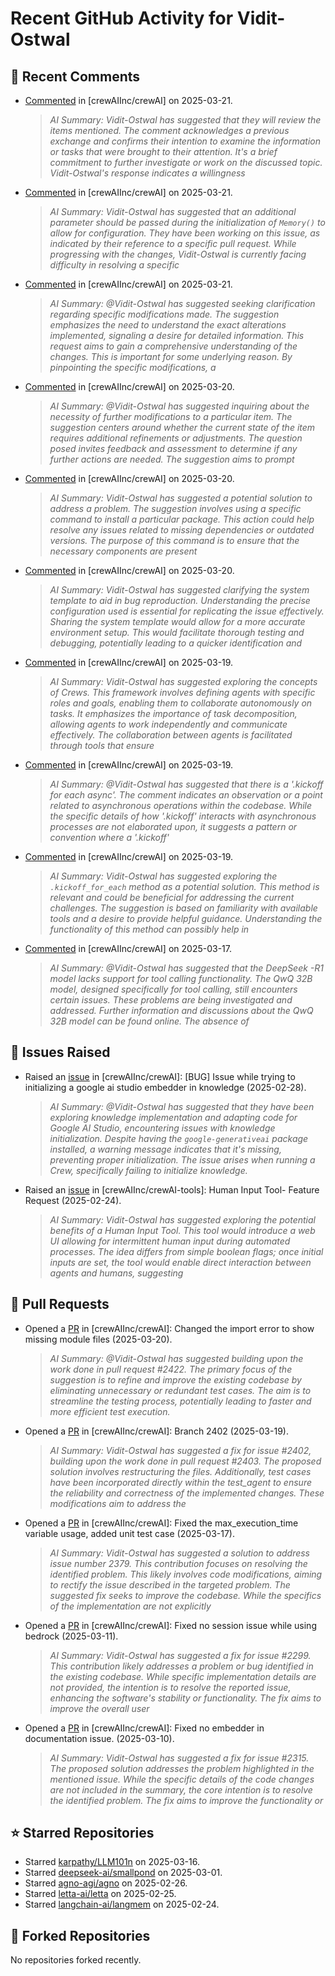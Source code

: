 # Recent GitHub Activity for Vidit-Ostwal

## 💬 Recent Comments
- [Commented](https://github.com/crewAIInc/crewAI/pull/2312#issuecomment-2744298524) in [crewAIInc/crewAI] on 2025-03-21.
  > *AI Summary: Vidit-Ostwal has suggested that they will review the items mentioned. The comment acknowledges a previous exchange and confirms their intention to examine the information or tasks that were brought to their attention. It's a brief commitment to further investigate or work on the discussed topic. Vidit-Ostwal's response indicates a willingness*
- [Commented](https://github.com/crewAIInc/crewAI/pull/2429#issuecomment-2744296725) in [crewAIInc/crewAI] on 2025-03-21.
  > *AI Summary: Vidit-Ostwal has suggested that an additional parameter should be passed during the initialization of `Memory()` to allow for configuration. They have been working on this issue, as indicated by their reference to a specific pull request. While progressing with the changes, Vidit-Ostwal is currently facing difficulty in resolving a specific*
- [Commented](https://github.com/crewAIInc/crewAI/issues/2055#issuecomment-2743665861) in [crewAIInc/crewAI] on 2025-03-21.
  > *AI Summary: @Vidit-Ostwal has suggested seeking clarification regarding specific modifications made. The suggestion emphasizes the need to understand the exact alterations implemented, signaling a desire for detailed information. This request aims to gain a comprehensive understanding of the changes. This is important for some underlying reason. By pinpointing the specific modifications, a*
- [Commented](https://github.com/crewAIInc/crewAI/pull/2265#issuecomment-2741133791) in [crewAIInc/crewAI] on 2025-03-20.
  > *AI Summary: @Vidit-Ostwal has suggested inquiring about the necessity of further modifications to a particular item. The suggestion centers around whether the current state of the item requires additional refinements or adjustments. The question posed invites feedback and assessment to determine if any further actions are needed. The suggestion aims to prompt*
- [Commented](https://github.com/crewAIInc/crewAI/issues/2421#issuecomment-2740100349) in [crewAIInc/crewAI] on 2025-03-20.
  > *AI Summary: Vidit-Ostwal has suggested a potential solution to address a problem. The suggestion involves using a specific command to install a particular package. This action could help resolve any issues related to missing dependencies or outdated versions. The purpose of this command is to ensure that the necessary components are present*
- [Commented](https://github.com/crewAIInc/crewAI/issues/2417#issuecomment-2740019055) in [crewAIInc/crewAI] on 2025-03-20.
  > *AI Summary: Vidit-Ostwal has suggested clarifying the system template to aid in bug reproduction. Understanding the precise configuration used is essential for replicating the issue effectively. Sharing the system template would allow for a more accurate environment setup. This would facilitate thorough testing and debugging, potentially leading to a quicker identification and*
- [Commented](https://github.com/crewAIInc/crewAI/issues/2406#issuecomment-2737664282) in [crewAIInc/crewAI] on 2025-03-19.
  > *AI Summary: Vidit-Ostwal has suggested exploring the concepts of Crews. This framework involves defining agents with specific roles and goals, enabling them to collaborate autonomously on tasks. It emphasizes the importance of task decomposition, allowing agents to work independently and communicate effectively. The collaboration between agents is facilitated through tools that ensure*
- [Commented](https://github.com/crewAIInc/crewAI/issues/2406#issuecomment-2737661658) in [crewAIInc/crewAI] on 2025-03-19.
  > *AI Summary: @Vidit-Ostwal has suggested that there is a '.kickoff for each async'. The comment indicates an observation or a point related to asynchronous operations within the codebase. While the specific details of how '.kickoff' interacts with asynchronous processes are not elaborated upon, it suggests a pattern or convention where a '.kickoff'*
- [Commented](https://github.com/crewAIInc/crewAI/issues/2406#issuecomment-2737561006) in [crewAIInc/crewAI] on 2025-03-19.
  > *AI Summary: Vidit-Ostwal has suggested exploring the `.kickoff_for_each` method as a potential solution. This method is relevant and could be beneficial for addressing the current challenges. The suggestion is based on familiarity with available tools and a desire to provide helpful guidance. Understanding the functionality of this method can possibly help in*
- [Commented](https://github.com/crewAIInc/crewAI/issues/2383#issuecomment-2730416805) in [crewAIInc/crewAI] on 2025-03-17.
  > *AI Summary: @Vidit-Ostwal has suggested that the DeepSeek -R1 model lacks support for tool calling functionality. The QwQ 32B model, designed specifically for tool calling, still encounters certain issues. These problems are being investigated and addressed. Further information and discussions about the QwQ 32B model can be found online. The absence of*

## 🐛 Issues Raised
- Raised an [issue](https://github.com/crewAIInc/crewAI/issues/2255) in [crewAIInc/crewAI]: [BUG] Issue while trying to initializing a google ai studio embedder in knowledge (2025-02-28).
  > *AI Summary: @Vidit-Ostwal has suggested that they have been exploring knowledge implementation and adapting code for Google AI Studio, encountering issues with knowledge initialization. Despite having the `google-generativeai` package installed, a warning message indicates that it's missing, preventing proper initialization. The issue arises when running a Crew, specifically failing to initialize knowledge.*
- Raised an [issue](https://github.com/crewAIInc/crewAI-tools/issues/223) in [crewAIInc/crewAI-tools]: Human Input Tool- Feature Request (2025-02-24).
  > *AI Summary: Vidit-Ostwal has suggested exploring the potential benefits of a Human Input Tool. This tool would introduce a web UI allowing for intermittent human input during automated processes. The idea differs from simple boolean flags; once initial inputs are set, the tool would enable direct interaction between agents and humans, suggesting*

## 🚀 Pull Requests
- Opened a [PR](https://github.com/crewAIInc/crewAI/pull/2423) in [crewAIInc/crewAI]: Changed the import error to show missing module files (2025-03-20).
  > *AI Summary: @Vidit-Ostwal has suggested building upon the work done in pull request #2422. The primary focus of the suggestion is to refine and improve the existing codebase by eliminating unnecessary or redundant test cases. The aim is to streamline the testing process, potentially leading to faster and more efficient test execution.*
- Opened a [PR](https://github.com/crewAIInc/crewAI/pull/2408) in [crewAIInc/crewAI]: Branch 2402 (2025-03-19).
  > *AI Summary: Vidit-Ostwal has suggested a fix for issue #2402, building upon the work done in pull request #2403. The proposed solution involves restructuring the files. Additionally, test cases have been incorporated directly within the test_agent to ensure the reliability and correctness of the implemented changes. These modifications aim to address the*
- Opened a [PR](https://github.com/crewAIInc/crewAI/pull/2388) in [crewAIInc/crewAI]: Fixed the max_execution_time variable usage, added unit test case (2025-03-17).
  > *AI Summary: Vidit-Ostwal has suggested a solution to address issue number 2379. This contribution focuses on resolving the identified problem. This likely involves code modifications, aiming to rectify the issue described in the targeted problem. The suggested fix seeks to improve the codebase. While the specifics of the implementation are not explicitly*
- Opened a [PR](https://github.com/crewAIInc/crewAI/pull/2337) in [crewAIInc/crewAI]: Fixed no session issue while using bedrock (2025-03-11).
  > *AI Summary: Vidit-Ostwal has suggested a fix for issue #2299. This contribution likely addresses a problem or bug identified in the existing codebase. While specific implementation details are not provided, the intention is to resolve the reported issue, enhancing the software's stability or functionality. The fix aims to improve the overall user*
- Opened a [PR](https://github.com/crewAIInc/crewAI/pull/2317) in [crewAIInc/crewAI]: Fixed no embedder in documentation issue. (2025-03-10).
  > *AI Summary: Vidit-Ostwal has suggested a fix for issue #2315. The proposed solution addresses the problem highlighted in the mentioned issue. While the specific details of the code changes are not included in the summary, the core intention is to resolve the identified problem. The fix aims to improve the functionality or*

## ⭐ Starred Repositories
- Starred [karpathy/LLM101n](https://github.com/karpathy/LLM101n) on 2025-03-16.
- Starred [deepseek-ai/smallpond](https://github.com/deepseek-ai/smallpond) on 2025-03-01.
- Starred [agno-agi/agno](https://github.com/agno-agi/agno) on 2025-02-26.
- Starred [letta-ai/letta](https://github.com/letta-ai/letta) on 2025-02-25.
- Starred [langchain-ai/langmem](https://github.com/langchain-ai/langmem) on 2025-02-24.

## 🍴 Forked Repositories
No repositories forked recently.

